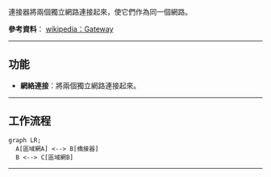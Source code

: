 連接器將兩個獨立網路連接起來，使它們作為同一個網路。

**參考資料**： [wikipedia：Gateway](https://en.wikipedia.org/wiki/Gateway_(telecommunications))

---
## 功能
- **網絡連接**：將兩個獨立網路連接起來。

---
## 工作流程

```mermaid
graph LR;
  A[區域網A] <--> B[橋接器]
  B <--> C[區域網B]
```

---

